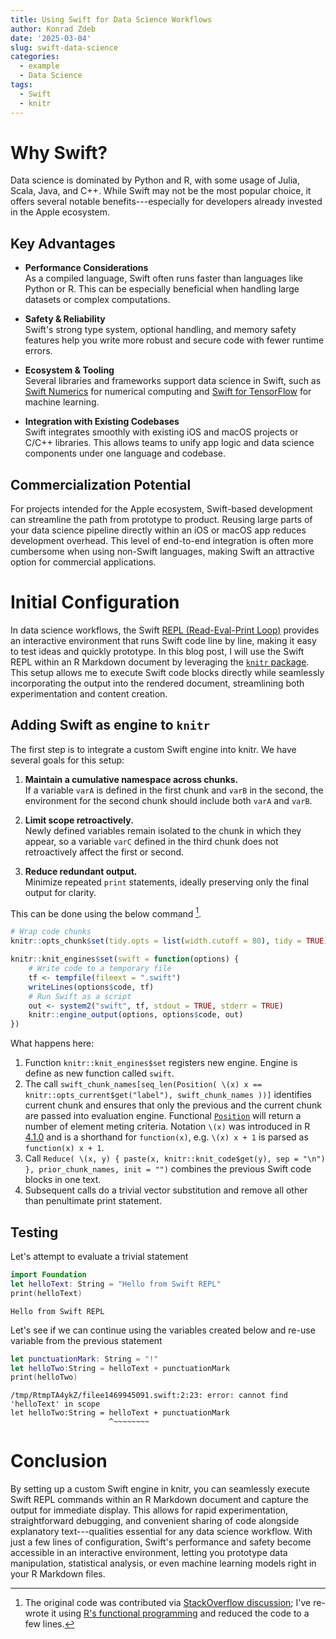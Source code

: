 ```yaml
---
title: Using Swift for Data Science Workflows
author: Konrad Zdeb
date: '2025-03-04'
slug: swift-data-science
categories:
  - example
  - Data Science
tags:
  - Swift
  - knitr
---
```



# Why Swift?

Data science is dominated by Python and R, with some usage of Julia, Scala, Java, and C++. While Swift may not be the most popular choice, it offers several notable benefits---especially for developers already invested in the Apple ecosystem.

## Key Advantages

-   **Performance Considerations**  
    As a compiled language, Swift often runs faster than languages like Python or R. This can be especially beneficial when handling large datasets or complex computations.

-   **Safety & Reliability**  
    Swift's strong type system, optional handling, and memory safety features help you write more robust and secure code with fewer runtime errors.

-   **Ecosystem & Tooling**  
    Several libraries and frameworks support data science in Swift, such as [Swift Numerics](https://github.com/apple/swift-numerics) for numerical computing and [Swift for TensorFlow](https://github.com/tensorflow/swift) for machine learning.

-   **Integration with Existing Codebases**  
    Swift integrates smoothly with existing iOS and macOS projects or C/C++ libraries. This allows teams to unify app logic and data science components under one language and codebase.

## Commercialization Potential

For projects intended for the Apple ecosystem, Swift-based development can streamline the path from prototype to product. Reusing large parts of your data science pipeline directly within an iOS or macOS app reduces development overhead. This level of end-to-end integration is often more cumbersome when using non-Swift languages, making Swift an attractive option for commercial applications.

# Initial Configuration

In data science workflows, the Swift [REPL (Read-Eval-Print Loop)](https://swift.org/documentation/) provides an interactive environment that runs Swift code line by line, making it easy to test ideas and quickly prototype. In this blog post, I will use the Swift REPL within an R Markdown document by leveraging the [`knitr` package](https://cran.r-project.org/web/packages/knitr/index.html). This setup allows me to execute Swift code blocks directly while seamlessly incorporating the output into the rendered document, streamlining both experimentation and content creation.

## Adding Swift as engine to `knitr`

The first step is to integrate a custom Swift engine into knitr. We have several goals for this setup:

1.  **Maintain a cumulative namespace across chunks.**  
    If a variable `varA` is defined in the first chunk and `varB` in the second, the environment for the second chunk should include both `varA` and `varB`.

2.  **Limit scope retroactively.**  
    Newly defined variables remain isolated to the chunk in which they appear, so a variable `varC` defined in the third chunk does not retroactively affect the first or second.

3.  **Reduce redundant output.**  
    Minimize repeated `print` statements, ideally preserving only the final output for clarity.

This can be done using the below command [^1].

``` r
# Wrap code chunks
knitr::opts_chunk$set(tidy.opts = list(width.cutoff = 80), tidy = TRUE)

knitr::knit_engines$set(swift = function(options) {
    # Write code to a temporary file
    tf <- tempfile(fileext = ".swift")
    writeLines(options$code, tf)
    # Run Swift as a script
    out <- system2("swift", tf, stdout = TRUE, stderr = TRUE)
    knitr::engine_output(options, options$code, out)
})
```

What happens here:
1. Function `knitr::knit_engines$set` registers new engine. Engine is define as new function called `swift`.
2. The call `swift_chunk_names[seq_len(Position( \(x) x == knitr::opts_current$get("label"), swift_chunk_names ))]` identifies current chunk and ensures that only the previous and the current chunk are passed into evaluation engine. Functional [`Position`](http://adv-r.had.co.nz/Functionals.html) will return a number of element meting criteria. Notation `\(x)` was introduced in R [4.1.0](https://cran.r-project.org/doc/manuals/r-release/NEWS.html) and is a shorthand for `function(x)`, e.g. `\(x) x + 1` is parsed as `function(x) x + 1`.
4. Call `Reduce( \(x, y) { paste(x, knitr::knit_code$get(y), sep = "\n") }, prior_chunk_names, init = "")` combines the previous Swift code blocks in one text.
5. Subsequent calls do a trivial vector substitution and remove all other than penultimate print statement.

## Testing

Let's attempt to evaluate a trivial statement

``` swift
import Foundation
let helloText: String = "Hello from Swift REPL"
print(helloText)
```

    Hello from Swift REPL

Let's see if we can continue using the variables created below and re-use variable from the previous statement

``` swift
let punctuationMark: String = "!"
let helloTwo:String = helloText + punctuationMark
print(helloTwo)
```

    /tmp/RtmpTA4ykZ/filee1469945091.swift:2:23: error: cannot find 'helloText' in scope
    let helloTwo:String = helloText + punctuationMark
                          ^~~~~~~~~

# Conclusion

By setting up a custom Swift engine in knitr, you can seamlessly execute Swift REPL commands within an R Markdown document and capture the output for immediate display. This allows for rapid experimentation, straightforward debugging, and convenient sharing of code alongside explanatory text---qualities essential for any data science workflow. With just a few lines of configuration, Swift's performance and safety become accessible in an interactive environment, letting you prototype data manipulation, statistical analysis, or even machine learning models right in your R Markdown files.

[^1]: The original code was contributed via [StackOverflow discussion](https://stackoverflow.com/a/79484446/1655567); I've re-wrote it using [R's functional programming](http://adv-r.had.co.nz/Functionals.html#functionals-fp) and reduced the code to a few lines.
